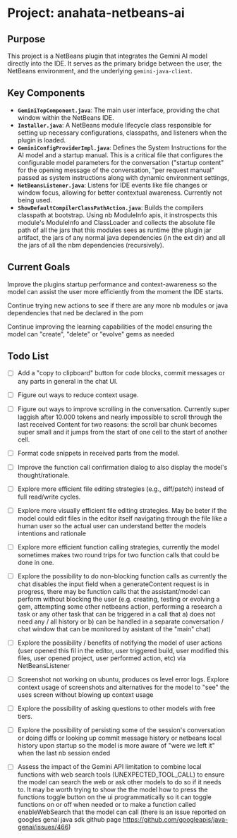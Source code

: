 # Project: anahata-netbeans-ai

## Purpose
This project is a NetBeans plugin that integrates the Gemini AI model directly into the IDE. It serves as the primary bridge between the user, the NetBeans environment, and the underlying `gemini-java-client`.

## Key Components
- **`GeminiTopComponent.java`**: The main user interface, providing the chat window within the NetBeans IDE.
- **`Installer.java`**: A NetBeans module lifecycle class responsible for setting up necessary configurations, classpaths, and listeners when the plugin is loaded.
- **`GeminiConfigProviderImpl.java`**: Defines the System Instructions for the AI model and a startup manual. 
This is a critical file that configures the configurable model parameters for the conversation ("startup content" for the opening message
of the conversation, "per request manual" passed as system instructions along with dynamic environment settings, 
- **`NetBeansListener.java`**: Listens for IDE events like file changes or window focus, allowing for better contextual awareness. Currently not being used.
- **`ShowDefaultCompilerClassPathAction.java`**: Builds the compilers classpath at bootstrap. Using nb ModuleInfo apis, 
it instrospects this module's ModuleInfo and ClassLoader and collects the absolute file path of all the jars that 
this modules sees as runtime (the plugin jar artifact, the jars of any normal java dependencies (in the ext dir) 
and all the jars of all the nbm dependencies (recursively). 

## Current Goals
Improve the plugins startup performance and context-awareness so the model can assist the user more efficiently 
from the moment the IDE starts.

Continue trying new actions to see if there are any more nb modules or java dependencies that ned be declared in the pom 

Continue improving the learning capabilities of the model ensuring the model can "create", "delete" or "evolve" gems 
as needed

## Todo List
- [ ] Add a "copy to clipboard" button for code blocks, commit messages or any parts in general in the chat UI.
- [ ] Figure out ways to reduce context usage.
- [ ] Figure out ways to improve scrolling in the conversation. Currently super laggish after 10.000 tokens and nearly 
impossible to scroll through the last received Content for two reasons: the scroll bar chunk becomes super small and it jumps from the start of one cell to the start of another cell.
- [ ] Format code snippets in received parts from the model.
- [ ] Improve the function call confirmation dialog to also display the model's thought/rationale.
- [ ] Explore more efficient file editing strategies (e.g., diff/patch) instead of full read/write cycles.
- [ ] Explore more visually efficient file editing strategies. May be beter if the model could edit files in 
the editor itself navigating through the file like a human user so the actual user can understand better the models intentions and rationale
- [ ] Explore more efficient function calling strategies, currently the model sometimes makes two round 
trips for two function calls that could be done in one. 
- [ ] Explore the possibility to do non-blocking function calls as currently
 the chat disables the input field when a generateContent request is in progress, there may be function calls that the assistant/model
can perform without blocking the user (e.g. creating, testing or evolving a gem, attempting some other netbeans action,
 performing a research a task or any other task that can be triggered in a call that a) does not need any / all history or b) 
can be handled in a separate conversation / chat window that can be monitored by asistant of the "main" chat)
- [ ] Explore the possibility / benefits of notifying the model of user actions (user opened this fil in the editor, user triggered build, user modified this files, user opened project, user performed action, etc) via NetBeansListener
- [ ] Screenshot not working on ubuntu, produces os level error logs. Explore context usage of screenshots and alternatives for the model to "see" the uses screen without blowing up context usage
- [ ] Explore the possibility of asking questions to other models with free tiers.
- [ ] Explore the possibility of persisting some of the session's conversation or doing diffs or looking up commit message history 
or netbeans local history upon startup so the model is more aware of "were we left it" when the last nb session ended
- [ ] Assess the impact of the Gemini API limitation to combine local functions with web search tools (UNEXPECTED_TOOL_CALL)
to ensure the model can search the web or ask other models to do so if it needs to. It may be worth trying to show the the model how to
press the functions toggle button on the ui programmatically so it can toggle functions on or off when needed or to make a function called enableWebSearch that the model can call
 (there is an issue reported on googles genai java sdk github page https://github.com/googleapis/java-genai/issues/466)

